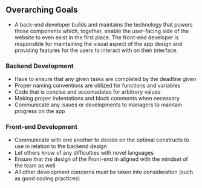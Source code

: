 ## Overarching Goals
* A back-end developer builds and maintains the technology that powers those components which, together, enable the user-facing side of the website to even exist in the first place. The front-end developer is responsible for maintaining the visual aspect of the app design and providing features for the users to interact with on their interface.
### Backend Development
* Have to ensure that any given tasks are completed by the deadline given
* Proper naming conventions are utilized for functions and variables 
* Code that is concise and accomadates for arbitrary values
* Making proper indentations and block comments when necessary
* Communicate any issues or developments to managers to maintain progress on the app

### Front-end Development
* Communicate with one another to decide on the optimal constructs to use in relation to the backend design
* Let others know of any difficulties with novel languages
* Ensure that the design of the Front-end in aligned with the mindset of the team as well
* All other development concerns must be taken into consideration (such as good coding practices)
